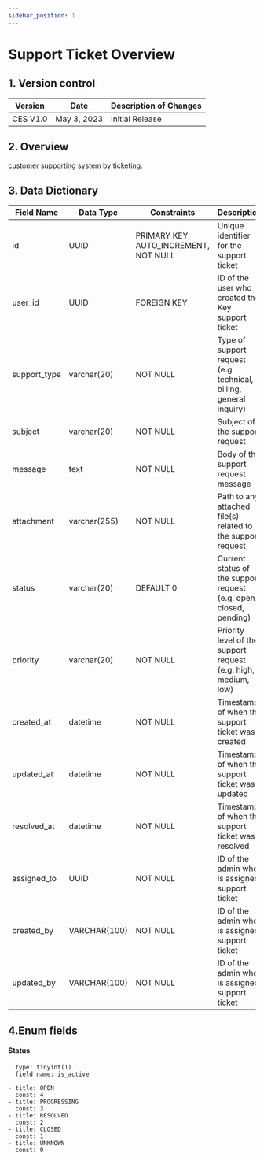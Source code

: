 ```yaml
---
sidebar_position: 1
---
```


# Support Ticket Overview

## 1. Version control

| Version     | Date        | Description of Changes      |
| ----------- | ----------- | --------------------------- |
| CES V1.0    | May 3, 2023 | Initial Release             |


## 2. Overview

customer supporting system by ticketing.

## 3. Data Dictionary

| Field Name           | Data Type    | Constraints                          | Description                                          |
| ------------------   | ------------ | ------------------------------------ | ---------------------------------------------------- |
| id                   | UUID         | PRIMARY KEY, AUTO_INCREMENT, NOT NULL| Unique identifier for the support ticket             |
| user_id              | UUID         | FOREIGN KEY                          | ID of the user who created the Key support ticket    |
| support_type         | varchar(20)  | NOT NULL               | Type of support request (e.g. technical, billing, general inquiry) |
| subject              | varchar(20)  | NOT NULL                             | Subject of the support request                       |
| message              | text         | NOT NULL                             | Body of the support request message                  |
| attachment           | varchar(255) | NOT NULL                       | Path to any attached file(s) related to the support request|
| status               | varchar(20)  | DEFAULT 0           | Current status of the support request (e.g. open, closed, pending)    |
| priority             | varchar(20)  | NOT NULL                | Priority level of the support request (e.g. high, medium, low)    |
| created_at           | datetime     | NOT NULL                             | Timestamp of when the support ticket was created     |
| updated_at           | datetime     | NOT NULL                             | Timestamp of when the support ticket was updated     |
| resolved_at          | datetime     | NOT NULL                             | Timestamp of when the support ticket was resolved    |
| assigned_to          | UUID         | NOT NULL                             | ID of the admin who is assigned support ticket       |
| created_by           | VARCHAR(100) | NOT NULL                             | ID of the admin who is assigned support ticket       |
| updated_by           | VARCHAR(100) | NOT NULL                             | ID of the admin who is assigned support ticket       |


## 4.Enum fields

#### **Status**


      type: tinyint(1)
      field name: is_active 

    - title: OPEN
      const: 4
    - title: PROGRESSING
      const: 3
    - title: RESOLVED
      const: 2
    - title: CLOSED
      const: 1
    - title: UNKNOWN
      const: 0